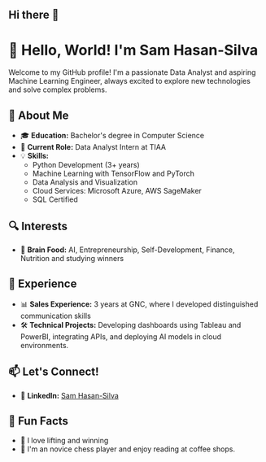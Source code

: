 ## Hi there 👋

# 👋 Hello, World! I'm Sam Hasan-Silva

Welcome to my GitHub profile! I'm a passionate Data Analyst and aspiring Machine Learning Engineer, always excited to explore new technologies and solve complex problems.

## 🚀 About Me

- 🎓 **Education:** Bachelor's degree in Computer Science
- 💼 **Current Role:** Data Analyst Intern at TIAA
- 💡 **Skills:**
  - Python Development (3+ years)
  - Machine Learning with TensorFlow and PyTorch
  - Data Analysis and Visualization
  - Cloud Services: Microsoft Azure, AWS SageMaker
  - SQL Certified


## 🔍 Interests

- 🧠 **Brain Food:** AI, Entrepreneurship, Self-Development, Finance, Nutrition and studying winners

## 💪 Experience

- 📊 **Sales Experience:** 3 years at GNC, where I developed distinguished communication skills
- 🛠️ **Technical Projects:** Developing dashboards using Tableau and PowerBI, integrating APIs, and deploying AI models in cloud environments.

## 📫 Let's Connect!
- 💼 **LinkedIn:** [Sam Hasan-Silva]([https://www.linkedin.com/in/sam-hasan-silva](https://github.com/sammyhasan17))

## 🌱 Fun Facts

- 🚴 I love lifting and winning
- 🎨 I'm an novice chess player and enjoy reading at coffee shops.


